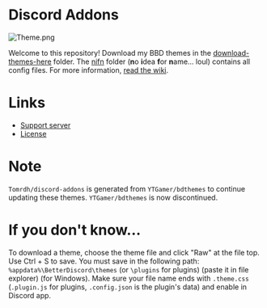# Discord Addons

![Theme.png](https://cdn.discordapp.com/attachments/696044749228081285/733007180500041820/unknown.png)

Welcome to this repository! Download my BBD themes in the [download-themes-here](https://github.com/Tomrdh/discord-addons/tree/master/download-themes-here) folder. The [nifn](https://github.com/Tomrdh/discord-addons/tree/master/nifn) folder (**n**o **i**dea **f**or **n**ame… loul) contains all config files. For more information, [read the wiki](https://github.com/Tomrdh/discord-addons/wiki).

# Links

- [Support server](https://discord.gg/v7ECsqT)
- [License](https://github.com/Tomrdh/discord-addons/blob/master/LICENSE.md)

# Note

`Tomrdh/discord-addons` is generated from `YTGamer/bdthemes` to continue updating these themes. `YTGamer/bdthemes` is now discontinued.

# If you don't know…

To download a theme, choose the theme file and click "Raw" at the file top. Use Ctrl + S to save. You must save in the following path: `%appdata%\BetterDiscord\themes` (or `\plugins` for plugins) (paste it in file explorer) (for Windows). Make sure your file name ends with `.theme.css` (`.plugin.js` for plugins, `.config.json` is the plugin's data) and enable in Discord app.
